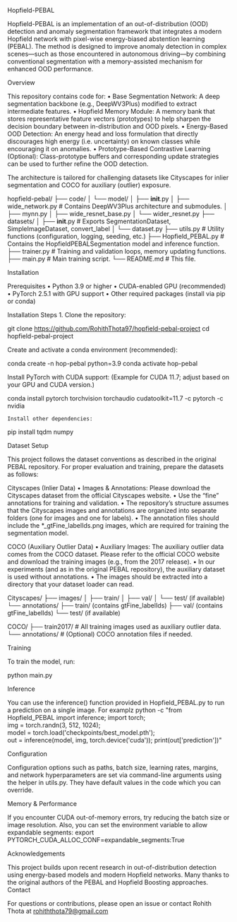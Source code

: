 Hopfield-PEBAL

Hopfield-PEBAL is an implementation of an out-of-distribution (OOD) detection and anomaly segmentation framework that integrates a modern Hopfield network with pixel-wise energy-biased abstention learning (PEBAL). The method is designed to improve anomaly detection in complex scenes—such as those encountered in autonomous driving—by combining conventional segmentation with a memory-assisted mechanism for enhanced OOD performance.

Overview

This repository contains code for:
	•	Base Segmentation Network: A deep segmentation backbone (e.g., DeepWV3Plus) modified to extract intermediate features.
	•	Hopfield Memory Module: A memory bank that stores representative feature vectors (prototypes) to help sharpen the decision boundary between in-distribution and OOD pixels.
	•	Energy-Based OOD Detection: An energy head and loss formulation that directly discourages high energy (i.e. uncertainty) on known classes while encouraging it on anomalies.
	•	Prototype-Based Contrastive Learning (Optional): Class-prototype buffers and corresponding update strategies can be used to further refine the OOD detection.

The architecture is tailored for challenging datasets like Cityscapes for inlier segmentation and COCO for auxiliary (outlier) exposure.

hopfield-pebal/
├── code/
│    └── model/
│         ├── __init__.py
│         ├── wide_network.py        # Contains DeepWV3Plus architecture and submodules.
│         ├── mynn.py
│         ├── wide_resnet_base.py
│         └── wider_resnet.py
├── datasets/
│    ├── __init__.py               # Exports SegmentationDataset, SimpleImageDataset, convert_label
│    └── dataset.py
├── utils.py                      # Utility functions (configuration, logging, seeding, etc.)
├── Hopfield_PEBAL.py             # Contains the HopfieldPEBALSegmentation model and inference function.
├── trainer.py                    # Training and validation loops, memory updating functions.
├── main.py                       # Main training script.
└── README.md                     # This file.


Installation

Prerequisites
	•	Python 3.9 or higher
	•	CUDA-enabled GPU (recommended)
	•	PyTorch 2.5.1 with GPU support
	•	Other required packages (install via pip or conda)


Installation Steps
	1.	Clone the repository:

git clone https://github.com/RohithThota97/hopfield-pebal-project
cd hopfield-pebal-project


Create and activate a conda environment (recommended):

conda create -n hop-pebal python=3.9
conda activate hop-pebal

Install PyTorch with CUDA support:
(Example for CUDA 11.7; adjust based on your GPU and CUDA version.)

conda install pytorch torchvision torchaudio cudatoolkit=11.7 -c pytorch -c nvidia

	Install other dependencies:

pip install tqdm numpy

Dataset Setup

This project follows the dataset conventions as described in the original PEBAL repository. For proper evaluation and training, prepare the datasets as follows:

Cityscapes (Inlier Data)
	•	Images & Annotations:
Please download the Cityscapes dataset from the official Cityscapes website.
	•	Use the “fine” annotations for training and validation.
	•	The repository’s structure assumes that the Cityscapes images and annotations are organized into separate folders (one for images and one for labels).
	•	The annotation files should include the *_gtFine_labelIds.png images, which are required for training the segmentation model.

COCO (Auxiliary Outlier Data)
	•	Auxiliary Images:
The auxiliary outlier data comes from the COCO dataset. Please refer to the official COCO website and download the training images (e.g., from the 2017 release).
	•	In our experiments (and as in the original PEBAL repository), the auxiliary dataset is used without annotations.
	•	The images should be extracted into a directory that your dataset loader can read.

Cityscapes/
├── images/
│    ├── train/
│    ├── val/
│    └── test/  (if available)
└── annotations/
     ├── train/       (contains gtFine_labelIds)
     ├── val/         (contains gtFine_labelIds)
     └── test/        (if available)

COCO/
├── train2017/        # All training images used as auxiliary outlier data.
└── annotations/      # (Optional) COCO annotation files if needed.

Training

To train the model, run:

python main.py 

Inference

You can use the inference() function provided in Hopfield_PEBAL.py to run a prediction on a single image. For examplz
python -c "from Hopfield_PEBAL import inference; import torch; \
             img = torch.randn(3, 512, 1024); \
             model = torch.load('checkpoints/best_model.pth'); \
             out = inference(model, img, torch.device('cuda')); print(out['prediction'])"

Configuration

Configuration options such as paths, batch size, learning rates, margins, and network hyperparameters are set via command-line arguments using the helper in utils.py. They have default values in the code which you can override.

Memory & Performance

If you encounter CUDA out-of-memory errors, try reducing the batch size or image resolution. Also, you can set the environment variable to allow expandable segments:
export PYTORCH_CUDA_ALLOC_CONF=expandable_segments:True

Acknowledgements

This project builds upon recent research in out-of-distribution detection using energy-based models and modern Hopfield networks. Many thanks to the original authors of the PEBAL and Hopfield Boosting approaches.
Contact

For questions or contributions, please open an issue or contact Rohith Thota at rohiththota79@gmail.com

